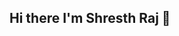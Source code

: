 ## Hi there I'm Shresth Raj 👋

<!--
**KrShresth/KrShresth** is a ✨ _special_ ✨ repository because its `README.md` (this file) appears on your GitHub profile.

Here are some ideas to get you started:

- 🔭 I’m currently working on using ML in Cybersecurity Domain.
- 👯 I’m looking to collaborate on ML Projects of Various Domains.
- 💬 Ask me about ML, DSA, Web Development
- 📫 How to reach me: Check my Linkedin Profile www.linkedin.com/in/shresth-raj-6a2aa524a.
- 😄 Pronouns: He/Him.
- ⚡ Fun fact: I am a 3rd year engineering student looking for my first internship/ job.
-->
